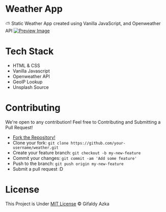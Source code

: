 # Weather App

⛅ Static Weather App created using Vanilla JavaScript, and Openweather API
[![Preview Image](https://cdn.upload.systems/uploads/DBBw9tff.png)](https://gifaldyazka.is-a.dev/weather)

# Tech Stack

- HTML & CSS
- Vanilla Javascript
- Openweather API
- GeoIP Lookup
- Unsplash Source

# Contributing

We're open to any contribution! Feel free to Contributing and Submitting a Pull Request!

- [Fork the Repository!](https://github.com/gifaldyazkaa/weather/fork)
- Clone your fork: `git clone https://github.com/your-username/weather.git`
- Create your feature branch: `git checkout -b my-new-feature`
- Commit your changes: `git commit -am 'Add some feature'`
- Push to the branch: `git push origin my-new-feature`
- Submit a pull request :D

# License

This Project is Under [MIT License](https://github.com/gifaldyazkaa/weather/blob/master/LICENSE) &copy; Gifaldy Azka
